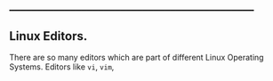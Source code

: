 ## ____________________________________________

## Linux Editors.

There are so many editors which are part of different Linux Operating Systems. Editors like `vi`, `vim`,